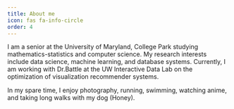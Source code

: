 ```yaml
---
title: About me
icon: fas fa-info-circle
order: 4
---
```


I am a senior at the University of Maryland, College Park studying mathematics-statistics and computer science. My research interests include data science, machine learning, and database systems. Currently, I am working with Dr.Battle at the UW Interactive Data Lab on the optimization of visualization recommender systems.

In my spare time, I enjoy photography, running, swimming, watching anime, and taking long walks with my dog (Honey).

